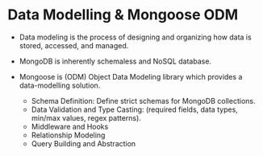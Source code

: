 # Data Modelling & Mongoose ODM

- Data modeling is the process of designing and organizing how data is stored, accessed, and managed.

- MongoDB is inherently schemaless and NoSQL database.

- Mongoose is (ODM) Object Data Modeling library which provides a data-modelling solution.
    - Schema Definition: Define strict schemas for MongoDB collections.
    - Data Validation and Type Casting: (required fields, data types, min/max values, regex patterns).
    - Middleware and Hooks
    - Relationship Modeling
    - Query Building and Abstraction